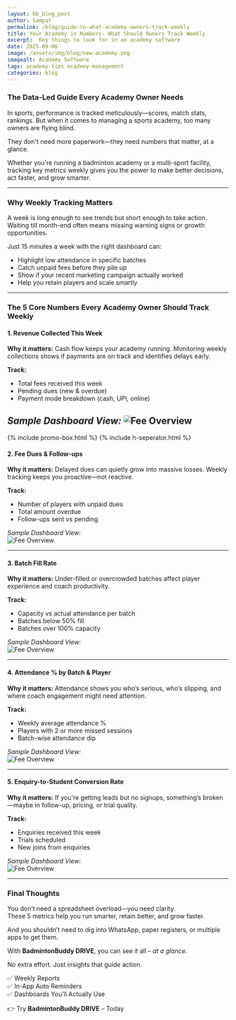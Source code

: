 ```yaml
---
layout: bb_blog_post
author: Sampat
permalink: /blog/guide-to-what-academy-owners-track-weekly
title: Your Academy in Numbers- What Should Owners Track Weekly
excerpt:  Key things to look for in an academy software
date: 2025-09-06
image: /assets/img/blog/new-academy.png
imagealt: Academy Software
tags: academy-tips academy-management
categories: blog
---
```


### The Data-Led Guide Every Academy Owner Needs

In sports, performance is tracked meticulously—scores, match stats, rankings. But when it comes to managing a sports academy, too many owners are flying blind.  

They don't need more paperwork—they need numbers that matter, at a glance.  

Whether you're running a badminton academy or a multi-sport facility, tracking key metrics weekly gives you the power to make better decisions, act faster, and grow smarter.

---

### Why Weekly Tracking Matters

A week is long enough to see trends but short enough to take action. Waiting till month-end often means missing warning signs or growth opportunities.  

Just 15 minutes a week with the right dashboard can:

- Highlight low attendance in specific batches  
- Catch unpaid fees before they pile up  
- Show if your recent marketing campaign actually worked  
- Help you retain players and scale smartly  

---

### The 5 Core Numbers Every Academy Owner Should Track Weekly

#### 1. Revenue Collected This Week
**Why it matters:** Cash flow keeps your academy running. Monitoring weekly collections shows if payments are on track and identifies delays early.  

**Track:**
- Total fees received this week  
- Pending dues (new & overdue)  
- Payment mode breakdown (cash, UPI, online)  

*Sample Dashboard View:* 
![Fee Overview](/assets/img/blog/revenue-collected.png)
---

{% include promo-box.html %}
{% include h-seperator.html %}
#### 2. Fee Dues & Follow-ups
**Why it matters:** Delayed dues can quietly grow into massive losses. Weekly tracking keeps you proactive—not reactive.  

**Track:**
- Number of players with unpaid dues  
- Total amount overdue  
- Follow-ups sent vs pending  

*Sample Dashboard View:*  
![Fee Overview](/assets/img/blog/fee-pending.png)

---

#### 3. Batch Fill Rate
**Why it matters:** Under-filled or overcrowded batches affect player experience and coach productivity.  

**Track:**
- Capacity vs actual attendance per batch  
- Batches below 50% fill  
- Batches over 100% capacity  

*Sample Dashboard View:*  
![Fee Overview](/assets/img/blog/batch-fill-rate.png)

---

#### 4. Attendance % by Batch & Player
**Why it matters:** Attendance shows you who’s serious, who’s slipping, and where coach engagement might need attention.  

**Track:**
- Weekly average attendance %  
- Players with 2 or more missed sessions  
- Batch-wise attendance dip  

*Sample Dashboard View:*  
![Fee Overview](/assets/img/blog/attendance-snapshot.png)

---

#### 5. Enquiry-to-Student Conversion Rate
**Why it matters:** If you're getting leads but no signups, something’s broken—maybe in follow-up, pricing, or trial quality.  

**Track:**
- Enquiries received this week  
- Trials scheduled  
- New joins from enquiries  

*Sample Dashboard View:*  
![Fee Overview](/assets/img/blog/enquiry-month-wise.png)

---

### Final Thoughts

You don’t need a spreadsheet overload—you need clarity.  
These 5 metrics help you run smarter, retain better, and grow faster.  

And you shouldn’t need to dig into WhatsApp, paper registers, or multiple apps to get them.  

With **BadmintonBuddy DRIVE**, you can see it all – *at a glance*.  

No extra effort. Just insights that guide action.

✅ Weekly Reports  
✅ In-App Auto Reminders  
✅ Dashboards You’ll Actually Use  

👉 Try **BadmintonBuddy DRIVE** – Today

